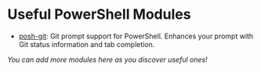 # Useful PowerShell Modules

- [posh-git](https://github.com/dahlbyk/posh-git): Git prompt support for PowerShell. Enhances your prompt with Git status information and tab completion.

_You can add more modules here as you discover useful ones!_